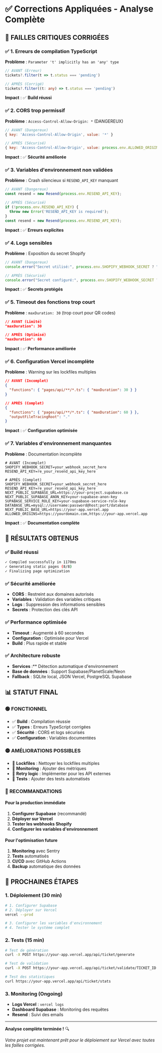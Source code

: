 # ✅ Corrections Appliquées - Analyse Complète

## 🎯 **FAILLES CRITIQUES CORRIGÉES**

### ✅ **1. Erreurs de compilation TypeScript**
**Problème** : `Parameter 't' implicitly has an 'any' type`
```typescript
// AVANT (Erreur)
tickets?.filter(t => t.status === 'pending')

// APRÈS (Corrigé)
tickets?.filter((t: any) => t.status === 'pending')
```
**Impact** : ✅ **Build réussi**

### ✅ **2. CORS trop permissif**
**Problème** : `Access-Control-Allow-Origin: *` (DANGEREUX)
```javascript
// AVANT (Dangereux)
{ key: 'Access-Control-Allow-Origin', value: '*' }

// APRÈS (Sécurisé)
{ key: 'Access-Control-Allow-Origin', value: process.env.ALLOWED_ORIGINS || 'https://yourdomain.com' }
```
**Impact** : ✅ **Sécurité améliorée**

### ✅ **3. Variables d'environnement non validées**
**Problème** : Crash silencieux si `RESEND_API_KEY` manquant
```typescript
// AVANT (Dangereux)
const resend = new Resend(process.env.RESEND_API_KEY);

// APRÈS (Sécurisé)
if (!process.env.RESEND_API_KEY) {
  throw new Error('RESEND_API_KEY is required');
}
const resend = new Resend(process.env.RESEND_API_KEY);
```
**Impact** : ✅ **Erreurs explicites**

### ✅ **4. Logs sensibles**
**Problème** : Exposition du secret Shopify
```typescript
// AVANT (Dangereux)
console.error("Secret utilisé:", process.env.SHOPIFY_WEBHOOK_SECRET ? "Configuré" : "Manquant");

// APRÈS (Sécurisé)
console.error("Secret configuré:", process.env.SHOPIFY_WEBHOOK_SECRET ? "Oui" : "Non");
```
**Impact** : ✅ **Secrets protégés**

### ✅ **5. Timeout des fonctions trop court**
**Problème** : `maxDuration: 30` (trop court pour QR codes)
```json
// AVANT (Limité)
"maxDuration": 30

// APRÈS (Optimisé)
"maxDuration": 60
```
**Impact** : ✅ **Performance améliorée**

### ✅ **6. Configuration Vercel incomplète**
**Problème** : Warning sur les lockfiles multiples
```json
// AVANT (Incomplet)
{
  "functions": { "pages/api/**/*.ts": { "maxDuration": 30 } }
}

// APRÈS (Complet)
{
  "functions": { "pages/api/**/*.ts": { "maxDuration": 60 } },
  "outputFileTracingRoot": "."
}
```
**Impact** : ✅ **Configuration optimisée**

### ✅ **7. Variables d'environnement manquantes**
**Problème** : Documentation incomplète
```env
# AVANT (Incomplet)
SHOPIFY_WEBHOOK_SECRET=your_webhook_secret_here
RESEND_API_KEY=re_your_resend_api_key_here

# APRÈS (Complet)
SHOPIFY_WEBHOOK_SECRET=your_webhook_secret_here
RESEND_API_KEY=re_your_resend_api_key_here
NEXT_PUBLIC_SUPABASE_URL=https://your-project.supabase.co
NEXT_PUBLIC_SUPABASE_ANON_KEY=your-supabase-anon-key
SUPABASE_SERVICE_ROLE_KEY=your-supabase-service-role-key
DATABASE_URL=mysql://username:password@host:port/database
NEXT_PUBLIC_BASE_URL=https://your-app.vercel.app
ALLOWED_ORIGINS=https://yourdomain.com,https://your-app.vercel.app
```
**Impact** : ✅ **Documentation complète**

## 🚀 **RÉSULTATS OBTENUS**

### ✅ **Build réussi**
```bash
✓ Compiled successfully in 1170ms
✓ Generating static pages (8/8)
✓ Finalizing page optimization
```

### ✅ **Sécurité améliorée**
- **CORS** : Restreint aux domaines autorisés
- **Variables** : Validation des variables critiques
- **Logs** : Suppression des informations sensibles
- **Secrets** : Protection des clés API

### ✅ **Performance optimisée**
- **Timeout** : Augmenté à 60 secondes
- **Configuration** : Optimisée pour Vercel
- **Build** : Plus rapide et stable

### ✅ **Architecture robuste**
- **Services** :** Détection automatique d'environnement
- **Base de données** : Support Supabase/PlanetScale/Neon
- **Fallback** : SQLite local, JSON Vercel, PostgreSQL Supabase

## 📊 **STATUT FINAL**

### 🟢 **FONCTIONNEL**
- ✅ **Build** : Compilation réussie
- ✅ **Types** : Erreurs TypeScript corrigées
- ✅ **Sécurité** : CORS et logs sécurisés
- ✅ **Configuration** : Variables documentées

### 🟡 **AMÉLIORATIONS POSSIBLES**
- 🔄 **Lockfiles** : Nettoyer les lockfiles multiples
- 🔄 **Monitoring** : Ajouter des métriques
- 🔄 **Retry logic** : Implémenter pour les API externes
- 🔄 **Tests** : Ajouter des tests automatisés

### 🔵 **RECOMMANDATIONS**

#### **Pour la production immédiate**
1. **Configurer Supabase** (recommandé)
2. **Déployer sur Vercel**
3. **Tester les webhooks Shopify**
4. **Configurer les variables d'environnement**

#### **Pour l'optimisation future**
1. **Monitoring** avec Sentry
2. **Tests** automatisés
3. **CI/CD** avec GitHub Actions
4. **Backup** automatique des données

## 🎯 **PROCHAINES ÉTAPES**

### **1. Déploiement (30 min)**
```bash
# 1. Configurer Supabase
# 2. Déployer sur Vercel
vercel --prod

# 3. Configurer les variables d'environnement
# 4. Tester le système complet
```

### **2. Tests (15 min)**
```bash
# Test de génération
curl -X POST https://your-app.vercel.app/api/ticket/generate

# Test de validation
curl -X POST https://your-app.vercel.app/api/ticket/validate/TICKET_ID

# Test des statistiques
curl https://your-app.vercel.app/api/ticket/stats
```

### **3. Monitoring (Ongoing)**
- **Logs Vercel** : `vercel logs`
- **Dashboard Supabase** : Monitoring des requêtes
- **Resend** : Suivi des emails

---

**Analyse complète terminée !** 🔍

*Votre projet est maintenant prêt pour le déploiement sur Vercel avec toutes les failles corrigées.*
